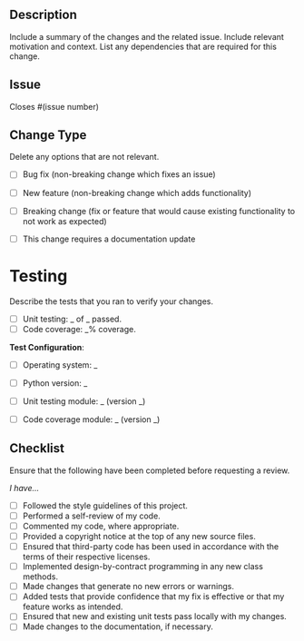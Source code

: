 ## Description
Include a summary of the changes and the related issue.
Include relevant motivation and context.
List any dependencies that are required for this change.


## Issue
Closes #(issue number)


## Change Type
Delete any options that are not relevant.

- [ ] Bug fix (non-breaking change which fixes an issue)
- [ ] New feature (non-breaking change which adds functionality)
- [ ] Breaking change (fix or feature that would cause existing functionality to not work as expected)
- [ ] This change requires a documentation update


# Testing
Describe the tests that you ran to verify your changes.

- [ ] Unit testing: _ of _ passed.
- [ ] Code coverage: _% coverage.

**Test Configuration**:
- [ ] Operating system: _
- [ ] Python version: _
- [ ] Unit testing module: _ (version _)
- [ ] Code coverage module: _ (version _)


## Checklist
Ensure that the following have been completed before requesting a review.

*I have...*
- [ ] Followed the style guidelines of this project.
- [ ] Performed a self-review of my code.
- [ ] Commented my code, where appropriate.
- [ ] Provided a copyright notice at the top of any new source files.
- [ ] Ensured that third-party code has been used in accordance with the terms of their respective licenses.
- [ ] Implemented design-by-contract programming in any new class methods.
- [ ] Made changes that generate no new errors or warnings.
- [ ] Added tests that provide confidence that my fix is effective or that my feature works as intended.
- [ ] Ensured that new and existing unit tests pass locally with my changes.
- [ ] Made changes to the documentation, if necessary.
